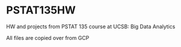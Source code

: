 # PSTAT135HW

HW and projects from PSTAT 135 course at UCSB: Big Data Analytics

All files are copied over from GCP
